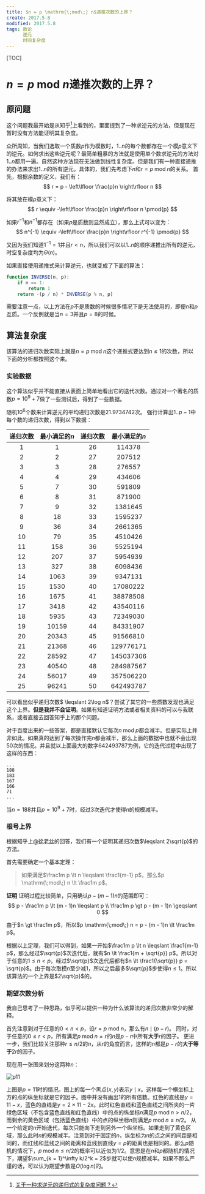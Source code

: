 ```yaml
---
title: $n = p \mathrm{\;mod\;} n$递推次数的上界？
create: 2017.5.8
modified: 2017.5.8
tags: 数论
      逆元
      时间复杂度
---
```


[TOC]
# $n = p \mathrm{\;mod\;} n$递推次数的上界？
## 原问题
这个问题我最开始是从知乎[^zhihu]上看到的，里面提到了一种求逆元的方法，但是现在暂时没有方法能证明其复杂度。

[^zhihu]: [关于一种求逆元的递归式的复杂度问题？](https://www.zhihu.com/question/59033693)

众所周知，当我们选取一个质数$p$作为模数时，$1..n$的每个数都存在一个模$p$意义下的逆元。如何求出这些逆元呢？最简单粗暴的方法就是使用单个数求逆元的方法对$1..n$都用一遍。自然这种方法现在无法做到线性复杂度。但是我们有一种直接递推的办法来求出$1..n$的所有逆元。具体的，我们先考虑下$n$和$r = p \mathrm{\;mod\;} n$的关系。
首先，根据余数的定义，我们有：
$$
r = p - \left\lfloor \frac{p}n \right\rfloor n
$$

将其放在模$p$意义下：
$$
r \equiv -\left\lfloor \frac{p}n \right\rfloor n \pmod{p}
$$

如果$r^{-1}$和$n^{-1}$都存在（如果$p$是质数则显然成立），那么上式可以变为：
$$
n^{-1} \equiv -\left\lfloor \frac{p}n \right\rfloor r^{-1} \pmod{p}
$$

又因为我们知道$1^{-1} = 1$并且$r < n$，所以我们可以以$1..n$的顺序递推出所有的逆元，时空复杂度均为$\Theta(n)$。

如果直接使用递推式来计算逆元，也就变成了下面的算法：

```js
function INVERSE(n, p):
    if n == 1:
        return 1
    return -(p / n) * INVERSE(p % n, p)
```

需要注意一点，以上方法在$p$不是质数的时候很多情况下是无法使用的，即便$n$和$p$互质。一个反例就是当$n = 3$并且$p = 8$的时候。

## 算法复杂度
该算法的递归次数实际上就是$n = p \mathrm{\;mod\;} n$这个递推式要达到$n \leqslant 1$的次数，所以下面的分析都按照这个来。

### 实验数据
这个算法似乎并不能直接从表面上简单地看出它的迭代次数。通过对一个著名的质数$p = 10^9 + 7$做了一些测试后，得到了一些数据。

随机$10^6$个数来计算逆元的平均递归次数是$21.9734742$次。
强行计算出$1..p - 1$中每个数的递归次数，得到以下数据：

| 递归次数 | 最小满足的$n$ | 递归次数 | 最小满足的$n$|
|:-:|:-:|:-:|:-:|
| $1$ | $1$ | $26$ | $114378$ |
| $2$ | $2$ | $27$ | $207512$ |
| $3$ | $3$ | $28$ | $276557$ |
| $4$ | $4$ | $29$ | $434606$ |
| $5$ | $7$ | $30$ | $591809$ |
| $6$ | $8$ | $31$ | $871900$ |
| $7$ | $9$ | $32$ | $1381645$ |
| $8$ | $18$ | $33$ | $1595237$ |
| $9$ | $36$ | $34$ | $2661365$ |
| $10$ | $79$ | $35$ | $4510426$ |
| $11$ | $158$ | $36$ | $5525194$ |
| $12$ | $207$ | $37$ | $5954939$ |
| $13$ | $327$ | $38$ | $6098436$ |
| $14$ | $1063$ | $39$ | $9347131$ |
| $15$ | $1530$ | $40$ | $17080222$ |
| $16$ | $1675$ | $41$ | $38878508$ |
| $17$ | $3418$ | $42$ | $43540116$ |
| $18$ | $5935$ | $43$ | $72349030$ |
| $19$ | $10159$ | $44$ | $84331907$ |
| $20$ | $20343$ | $45$ | $91566810$ |
| $21$ | $21368$ | $46$ | $129776171$ |
| $22$ | $28592$ | $47$ | $145037306$ |
| $23$ | $40540$ | $48$ | $284987567$ |
| $24$ | $56017$ | $49$ | $357506220$ |
| $25$ | $96241$ | $50$ | $642493787$ |

可以看出似乎递归次数$ \leqslant 2\log n$？尝试了其它的一些质数发现也满足这个上界。**但是我并不会证明**。如果有知道证明方法或者相关资料的可以与我联系，或者直接去回答知乎上的那个问题。

对于百度出来的一些答案，都是直接默认它每次$n \mathrm{\;mod\;} p$都会减半。但是实际上并非如此。如果真的达到了每次操作完$n$都会减半，那么上面的数据中也就不会出现$50$次的情况。并且就以上面最大的数字$642493787$为例，它的迭代过程中出现了这样的东西：

```
...
188
183
167
166
71
...
```

当$n = 188$并且$p = 10^9 + 7$时，经过$3$次迭代才使得$n$的规模减半。

### 根号上界
根据知乎上[@徐老丝](https://www.zhihu.com/question/59033693/answer/162274002)的回答，我们有一个证明其递归次数$\leqslant 2\sqrt{p}$的方法。

首先需要确定一个基本定理：

> 如果满足$\frac1m p \lt n \leqslant \frac1{m-1} p$，那么$p \mathrm{\;mod\;} n \lt \frac1m p$。

**证明** 证明过程比较简单，只用确认$p - (m - 1)n$的范围即可：
$$
p - \frac1m p \lt (m - 1)n \leqslant p \\
\frac1m p \gt p - (m - 1)n \geqslant 0
$$

由于$n \gt \frac1m p$，所以$p \mathrm{\;mod\;} n = p - (m - 1)n \lt \frac1m p$。

根据以上定理，我们可以得到，如果一开始$\frac1m p \lt n \leqslant \frac1{m-1} p$，那么经过$\sqrt{p}$次迭代后，就有$n \lt \frac1{m + \sqrt{p}} p$。所以对于任意的$1 \leqslant n \lt p$，经过$\sqrt{p}$次迭代后都有$n \lt \frac1{\sqrt{p}} p = \sqrt{p}$。由于每次取模$n$至少减$1$，所以之后最多$\sqrt{p}$步使得$n \leqslant 1$。所以该算法的一个上界是$2\sqrt{p}$的。

### 期望次数分析
我自己思考了一种思路，似乎可以提供一种为什么该算法的递归次数非常少的解释。

首先注意到对于任意的$0 \lt n \lt p$，设$r = p \mathrm{\;mod\;} n$，那么有$n \mid (p - r)$。
同时，对于任意的$0 \leqslant r \lt p$，所有满足$p \mathrm{\;mod\;} n = r$的$n$是$p - r$中所有**大于**$r$的因子。
更进一步，我们比较关注那种$r \leqslant n / 2$的$n$，从$r$的角度而言，这样的$n$都是$p - r$的**大于等于**$2r$的因子。

现在用一张图来划分这两种$n$：

![p11](https://riteme.site/blogimg/nmodp/example-with-p11.svg)

上图是$p = 11$时的情况。图上的每一个黑点$(x,y)$表示$y \mid x$。这样每一个横坐标上方的点的纵坐标就是它的因子。图中并没有画出$1$的所有倍数。红色的直线是$y = 11 - x$，蓝色的直线是$y = 2 \times 11 - 2x$。此时红色直线和蓝色直线之间所夹的一片绿色区域（不包含蓝色直线和红色直线）中的点的纵坐标$n$满足$p \mathrm{\;mod\;} n > n / 2$，而剩余的黄色区域（包括蓝色直线）中的点的纵坐标$n$则满足$p \mathrm{\;mod\;} n \leqslant n / 2$。
从一个给定的$n$开始迭代，每次只能向下走到另外一个纵坐标。如果走到了黄色区域，那么此时$n$的规模减半。注意到对于固定的$n$，纵坐标为$n$的点之间的间距是相同的，而红线和蓝线之间的距离和蓝线到直线$y = p$的距离也是相同的。那么$p$随机的情况下，$p \mathrm{\;mod\;} n \leqslant n / 2$的概率可以近似为$1/2$。意思是在$n$和$p$都随机的情况下，期望$\sum_{k = 1}^\infty k/2^k = 2$步就可以使$n$规模减半。如果不那么严谨的话，可以认为期望步数是$O(\log n)$的。
